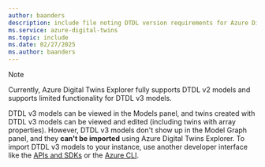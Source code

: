```yaml
---
author: baanders
description: include file noting DTDL version requirements for Azure Digital Twins Explorer
ms.service: azure-digital-twins
ms.topic: include
ms.date: 02/27/2025
ms.author: baanders
---
```


>[!NOTE]
>Currently, Azure Digital Twins Explorer fully supports DTDL v2 models and supports limited functionality for DTDL v3 models. 
>
>DTDL v3 models can be viewed in the Models panel, and twins created with DTDL v3 models can be viewed and edited (including twins with array properties). However, DTDL v3 models don't show up in the Model Graph panel, and they **can't be imported** using Azure Digital Twins Explorer. To import DTDL v3 models to your instance, use another developer interface like the [APIs and SDKs](../concepts-apis-sdks.md) or the [Azure CLI](../concepts-cli.md).